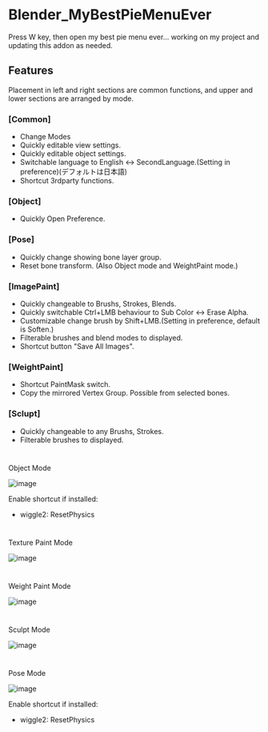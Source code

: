# Blender_MyBestPieMenuEver

Press W key, then open my best pie menu ever... working on my project and updating this addon as needed.

## Features

Placement in left and right sections are common functions, and upper and lower sections are arranged by mode.

### [Common]

- Change Modes
- Quickly editable view settings.
- Quickly editable object settings.
- Switchable language to English <-> SecondLanguage.(Setting in preference)(デフォルトは日本語)
- Shortcut 3rdparty functions.

### [Object]

- Quickly Open Preference.

### [Pose]

- Quickly change showing bone layer group.
- Reset bone transform. (Also Object mode and WeightPaint mode.)

### [ImagePaint]

- Quickly changeable to Brushs, Strokes, Blends.
- Quickly switchable Ctrl+LMB behaviour to Sub Color <-> Erase Alpha.
- Customizable change brush by Shift+LMB.(Setting in preference, default is Soften.)
- Filterable brushes and blend modes to displayed.
- Shortcut button "Save All Images".
  
### [WeightPaint]

- Shortcut PaintMask switch.
- Copy the mirrored Vertex Group. Possible from selected bones.

### [Sclupt]

- Quickly changeable to any Brushs, Strokes.
- Filterable brushes to displayed.

#
Object Mode

![image](https://github.com/emptybraces/Blender_MyBestPieMenuEver/assets/1441835/79bd65bf-289e-4a3a-adb5-fd61bcd6f462)

Enable shortcut if installed:
- wiggle2: ResetPhysics

#
Texture Paint Mode

![image](https://github.com/emptybraces/Blender_MyBestPieMenuEver/assets/1441835/edf44a76-33bf-414d-9ca0-277dae6a5a1f)

#
Weight Paint Mode

![image](https://github.com/emptybraces/Blender_MyBestPieMenuEver/assets/1441835/21b477fe-8b65-47ee-b838-704923b4aa7a)

#
Sculpt Mode

![image](https://github.com/emptybraces/Blender_MyBestPieMenuEver/assets/1441835/bec00b31-d67e-4e37-b51a-80df282383e2)

#
Pose Mode

![image](https://github.com/emptybraces/Blender_MyBestPieMenuEver/assets/1441835/4668674f-64ff-472c-b912-a85a1b0c66f9)

Enable shortcut if installed:
- wiggle2: ResetPhysics
